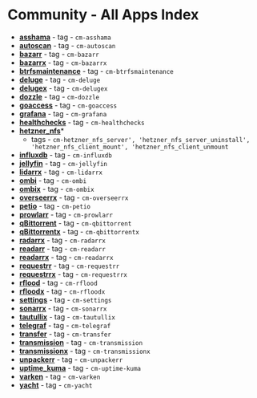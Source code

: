 # Community - All Apps Index


  -  **[asshama](../community/apps/asshama.md)**  - tag - `cm-asshama`
  -  **[autoscan](../community/apps/autoscan.md)**  - tag - `cm-autoscan`
  -  **[bazarr](../community/apps/bazarr.md)**  - tag - `cm-bazarr`
  -  **[bazarrx](../community/apps/bazarrx.md)**  - tag - `cm-bazarrx`
  -  **[btrfsmaintenance](../community/apps/btrfsmaintenance.md)**  - tag - `cm-btrfsmaintenance`
  -  **[deluge](../community/apps/deluge.md)**  - tag - `cm-deluge`
  -  **[delugex](../community/apps/delugex.md)**  - tag - `cm-delugex`
  -  **[dozzle](../community/apps/dozzle.md)**  - tag - `cm-dozzle`
  -  **[goaccess](../community/apps/goaccess.md)**  - tag - `cm-goaccess`
  -  **[grafana](../community/apps/grafana.md)**  - tag - `cm-grafana`
  -  **[healthchecks](../community/apps/healthchecks.md)**  - tag - `cm-healthchecks`
  -  **[hetzner_nfs](../community/apps/hetzner_nfs.md)***  <br />
        - tags - `cm-hetzner_nfs_server', 'hetzner_nfs_server_uninstall', 'hetzner_nfs_client_mount', 'hetzner_nfs_client_unmount`
  -  **[influxdb](../community/apps/influxdb.md)**  - tag - `cm-influxdb`
  -  **[jellyfin](../community/apps/jellyfin.md)**  - tag - `cm-jellyfin`
  -  **[lidarrx](../community/apps/lidarrx.md)**  - tag - `cm-lidarrx`
  -  **[ombi](../community/apps/ombi.md)**  - tag - `cm-ombi`
  -  **[ombix](../community/apps/ombix.md)**  - tag - `cm-ombix`
  -  **[overseerrx](../community/apps/overseerrx.md)**  - tag - `cm-overseerrx`
  -  **[petio](../community/apps/petio.md)**  - tag - `cm-petio`
  -  **[prowlarr](../community/apps/prowlarr.md)**  - tag - `cm-prowlarr`
  -  **[qBittorrent](../community/apps/qbittorrent.md)**  - tag - `cm-qbittorrent`
  -  **[qBittorrentx](../community/apps/qbittorrentx.md)**  - tag - `cm-qbittorrentx`
  -  **[radarrx](../community/apps/radarrx.md)**  - tag - `cm-radarrx`
  -  **[readarr](../community/apps/readarr.md)**  - tag - `cm-readarr`
  -  **[readarrx](../community/apps/readarrx.md)**  - tag - `cm-readarrx`
  -  **[requestrr](../community/apps/requestrr.md)**  - tag - `cm-requestrr`
  -  **[requestrrx](../community/apps/requestrrx.md)**  - tag - `cm-requestrrx`
  -  **[rflood](../community/apps/rflood.md)**  - tag - `cm-rflood`
  -  **[rfloodx](../community/apps/rfloodx.md)**  - tag - `cm-rfloodx`
  -  **[settings](../community/settings.md)**  - tag - `cm-settings`
  -  **[sonarrx](../community/apps/sonarrx.md)**  - tag - `cm-sonarrx`
  -  **[tautullix](../community/apps/tautullix.md)**  - tag - `cm-tautullix`
  -  **[telegraf](../community/apps/telegraf.md)**  - tag - `cm-telegraf`
  -  **[transfer](../community/apps/transfer.md)**  - tag - `cm-transfer`
  -  **[transmission](../community/apps/transmission.md)**  - tag - `cm-transmission`
  -  **[transmissionx](../community/apps/transmissionx.md)**  - tag - `cm-transmissionx`
  -  **[unpackerr](../community/apps/unpackerr.md)**  - tag - `cm-unpackerr`
  -  **[uptime_kuma](../community/apps/uptime_kuma.md)**  - tag - `cm-uptime-kuma`
  -  **[varken](../community/apps/varken.md)**  - tag - `cm-varken`
  -  **[yacht](../community/apps/yacht.md)**  - tag - `cm-yacht`
